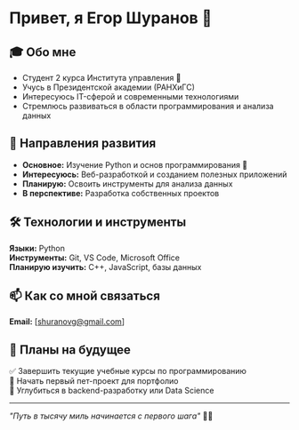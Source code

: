# Привет, я Егор Шуранов 👋

## 🎓 Обо мне
- Студент 2 курса Института управления 🎯
- Учусь в Президентской академии (РАНХиГС)
- Интересуюсь IT-сферой и современными технологиями
- Стремлюсь развиваться в области программирования и анализа данных

## 🚀 Направления развития
- **Основное:** Изучение Python и основ программирования 🐍
- **Интересуюсь:** Веб-разработкой и созданием полезных приложений
- **Планирую:** Освоить инструменты для анализа данных
- **В перспективе:** Разработка собственных проектов

## 🛠️ Технологии и инструменты
**Языки:** Python  
**Инструменты:** Git, VS Code, Microsoft Office  
**Планирую изучить:** C++, JavaScript, базы данных

## 📫 Как со мной связаться 
**Email:** [shuranovg@gmail.com]

## 🎯 Планы на будущее
✅ Завершить текущие учебные курсы по программированию  
🔄 Начать первый пет-проект для портфолио  
🚀 Углубиться в backend-разработку или Data Science

---

*"Путь в тысячу миль начинается с первого шага"* 🏃‍♂️
